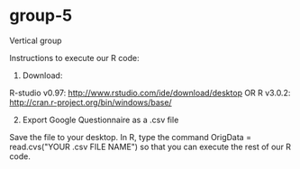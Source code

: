 group-5
=======

Vertical group

Instructions to execute our R code:

1. Download:

R-studio v0.97: http://www.rstudio.com/ide/download/desktop
OR
R v3.0.2: http://cran.r-project.org/bin/windows/base/

2. Export Google Questionnaire as a .csv file

Save the file to your desktop. In R, type the command OrigData = read.cvs("YOUR .csv FILE NAME") so that you can execute the rest of our R code. 
